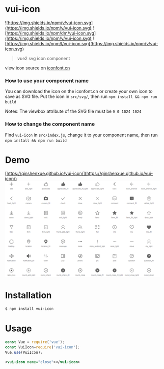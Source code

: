 # vui-icon
![https://img.shields.io/npm/v/vui-icon.svg](https://img.shields.io/npm/v/vui-icon.svg)
![https://img.shields.io/npm/dm/vui-icon.svg](https://img.shields.io/npm/v/vui-icon.svg)
![https://img.shields.io/npm/l/vui-icon.svg](https://img.shields.io/npm/v/vui-icon.svg)

> vue2 svg icon component

view icon source on [iconfont.cn](http://iconfont.cn/plus/collections/detail?cid=33)

### How to use your component name
You can download the icon on the iconfont.cn or create your own icon to save as SVG file. Put the icon in `src/svg/`, then run `npm install && npm run build`

Notes: The viewbox attribute of the SVG file must be `0 0 1024 1024`

### How to change the component name
Find `vui-icon` in `src/index.js`, change it to your component name, then run `npm install && npm run build`

# Demo
[https://qinshenxue.github.io/vui-icon/](https://qinshenxue.github.io/vui-icon/)
![](demo.png)

# Installation
```
$ npm install vui-icon
```
# Usage
``` js
const Vue = require('vue');
const VuiIcon=require('vui-icon');
Vue.use(VuiIcon);
```
``` xml
<vui-icon name="close"></vui-icon>
```

